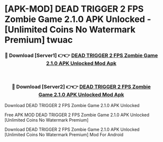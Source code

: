 # [APK-MOD] DEAD TRIGGER 2 FPS Zombie Game 2.1.0 APK Unlocked - [Unlimited Coins No Watermark Premium] twuac



<div align="center">
<h3>🔴 Download [Server1] 👉👉 <a href="https://momento.my/?title=DEAD_TRIGGER_2_FPS_Zombie_Game_2.1.0_APK_Unlocked">DEAD TRIGGER 2 FPS Zombie Game 2.1.0 APK Unlocked Mod Apk</a></h3><br>

<h3>🔴 Download [Server2] 👉👉 <a href="https://momento.my/?title=DEAD_TRIGGER_2_FPS_Zombie_Game_2.1.0_APK_Unlocked">DEAD TRIGGER 2 FPS Zombie Game 2.1.0 APK Unlocked Mod Apk</a></h3>
</div>



Download DEAD TRIGGER 2 FPS Zombie Game 2.1.0 APK Unlocked 

Free APK MOD DEAD TRIGGER 2 FPS Zombie Game 2.1.0 APK Unlocked [Unlimited Coins No Watermark Premium]

Download DEAD TRIGGER 2 FPS Zombie Game 2.1.0 APK Unlocked [Unlimited Coins No Watermark Premium] Mod For Android
